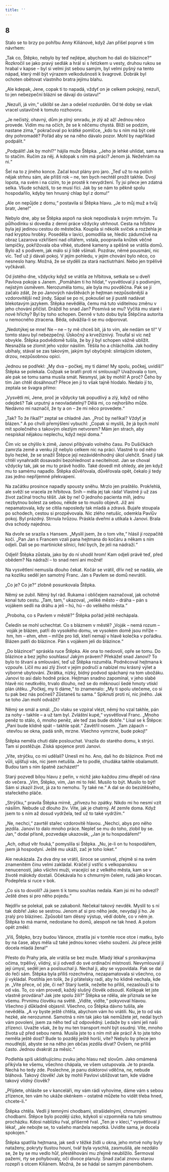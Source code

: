 ```yaml
---
title: ''
---
```


## 8

Stalo se to brzy po pohřbu Anny Kiliánové, když Jan přišel poprvé s tím návrhem:

„Tak co, Štěpko, nebylo by teď nejlépe, abychom ho dali do blázince?“ Rozkročil se jako pravý sedlák a hrál si s řetízkem u vesty, druhou rukou se hrabal v kapse – byl si velmi jist sebou samým, byl velmi pyšný na tento nápad, který měl být výrazem velkodušnosti k švagrové. Dobrák byl ochoten obětovat vlastního bratra jejímu blahu.

„Ale kdepak, Jene, copak ti to napadá, vždyť on je celkem pokojný, nezuří, to jen nebezpeční blázni se dávají do ústavu!“

„Nezuří, já vím,“ ušklíbl se Jan a odešel rozdurděn. Od té doby se však vracel ustavičně k tomuto rozhovoru.

„Je nečistý, ohavný, dům je plný smradu, je zlý až až! Jednou něco provede. Vidím mu na očích, že se k něčemu chystá. Blíží se podzim, nastane zima,“ pokračoval po krátké pomlčce, „kdo tu s ním má být celé dny pohromadě? Pořád aby se na něho dávalo pozor. Mohl by například podpálit.“

„Podpálit! Jak by mohl?“ hájila muže Štěpka. „Jeho je lehké uhlídat, sama na to stačím. Ručím za něj. A kdopak s ním má práci? Jenom já. Nežehrám na ni.“

Šel na to z jiného konce. Začal kout plány pro jaro. „Teď už to na polích nějak strhnu sám, ale příští rok – ne, ten bych nechtěl prožít takhle. Dvojí lopota, na svém i na cizím, to je prostě k nevydržení. Ty jsi přece jen zdatná selka. Všude scházíš, to se musí říci. Jak by se nám to pěkně spolu hospodařilo, kdyby ten hnusný chlap byl z domu!“

„Ale on nepůjde z domu,“ postavila si Štěpka hlavu. „Je to můj muž a tvůj bratr, Jene!“

Nebylo dne, aby se Štěpka aspoň na skok nepodívala k svým mrtvým. Tu půlhodinku si dovedla z denní práce vždycky utrhnout. Cesta na hřbitov byla její jedinou cestou do městečka. Koupila si několik svíček a rozžehla je nad kryptou hrobky. Poseděla v lavici, pomodlila se, hledíc zádumčivě na obraz Lazarova vzkříšení nad oltářem, vstala, poopravila knůtek věčné lampičky, pokřižovala oba vlhké, studené kameny a spěšně se vrátila domů. Bylo až s podivem, jak málo si jí lidé všímali. Pozdrav, němé pousmání, nic víc. Teď už jí dávali pokoj. V jejím pohledu, v jejím chování bylo něco, co nesneslo hany. Možná, že se styděli za stará nactiutrhání. Nebo jen trpělivě vyčkávali.

Od jistého dne, vždycky když se vrátila ze hřbitova, setkala se u dveří Pavlova pokoje s Janem. „Pomáhám ti ho hlídat,“ vysvětloval jí s podivným, nejistým úsměvem. Nerozuměla tomu, ale byla mu povděčna. Pak se jí začalo zdát, že po Janových návštěvách je hejtman nezpůsobnější a vzdorovitější než jindy. Sápal se po ní, pokoušel se jí pustě nadávat blekotavým jazykem. Štěpka nevěděla, čemu má tuto viditelnou změnu v jeho chování přičíst. Dráždí ho snad Jan? Posmívá se mu? Vyčítá mu staré i nové hříchy? Byl by toho schopen. Denně v tuto dobu byla Štěpčina autorita u nemocného ztracena. Běda, odvážila-li se mu odporovat.

„Nedotýkej se mne! Ne – ne – ty mě chceš bít, já to vím, ale nedám se ti!“ V tomto stavu byl nebezpečný. Úskočný a krvežíznivý. Troufal si víc než obvykle. Štěpka podvědomě tušila, že by jí byl schopen vážně ublížit. Nesnažila se zlomit jeho vzdor násilím. Těšila ho a chlácholila. Jak hodiny ubíhaly, stával se zas takovým, jakým byl obyčejně: slintajícím idiotem, drzou, nezpůsobnou opicí.

Jednou se podřekl: „My dva – počkej, my ti dáme! My spolu, počkej, uvidíš!“ Štěpka se polekala. Cožpak se bratři proti ní smlouvají? Uvažovala o tom, ale pak se tomu sama musila smát. Nesmysl, jak by mohli! A proč? Čeho by tím Jan chtěl dosáhnout? Přece jen ji to však tajně hlodalo. Nedalo jí to, zeptala se švagra přímo:

„Vysvětli mi, Jene, proč je vždycky tak popudlivý a zlý, když od něho odejdeš? Tak urputný a neovladatelný? Dělá mi, co nejhoršího může. Nedávno mi naznačil, že ty a on – že mi něco provedete.“

„Tak? To že říkal?“ zeptal se chladně Jan. „Proč by neříkal? Vždyť je blázen.“ A po chvíli přemýšlení vybuchl: „Copak si myslíš, že já bych mohl mít společného s takovým olezlým netvorem? Mám jen strach, aby nespískal nějakou neplechu, když nejsi doma.“

Čím víc se chýlilo k zimě, Janovi přibývalo volného času. Po Dušičkách zamrzla země a venku již nebylo celkem nic na práci. Vlastně to od něho bylo hezké, že se snažil Štěpce její nezáviděníhodný úkol ulehčit. Snad jí tak chtěl vynahradit dosavadní bezohlednost a necitelnost. Jan se choval vždycky tak, jak se mu to právě hodilo. Také dovedl mít ohledy, ale jen když mu to samému napadlo. Štěpka důvěřovala, důvěřovala opět, čekalo ji tedy zas jedno nepříjemné překvapení.

Na začátku prosince napadly spousty sněhu. Mrzlo jen praštělo. Prokřehlá, ale svěží se vracela ze hřbitova. Sníh – měla jej tak ráda! Vlastně ji už zas život začínal trochu těšit. Jak by ne! O jednoho pacienta míň, jednu nezbytnou bolest za sebou, někde se to musilo objevit. Již ani nepamatovala, kdy se cítila naposledy tak mladá a zdravá. Bujaře stoupala po schodech, cestou si prozpěvovala. Nic zlého netušíc, odemkla Pavlův pokoj. Byl prázdný. Strnula hrůzou. Práskla dveřmi a utíkala k Janovi. Brala dva schody najednou.

Na dvoře se srazila s Hansem. „Myslil jsem, že o tom víte,“ hlásil jí rozpačitě kočí. „Pan Jan s Francem vzali pana hejtmana do kočáru a někam s ním odjeli. Dali se po martinické silnici, řekl bych, že jeli na nádraží.“

Odjeli! Štěpka zůstala, jako by do ní uhodil hrom! Kam odjeli právě teď, před obědem? Na nádraží – to snad není ani možné!

Na vysvětlení nemusila dlouho čekat. Kočár se vrátil, dřív než se nadála, ale na kozlíku seděl jen samotný Franc. Jan s Pavlem se domů nevrátili.

„Co je? Co je?“ zlobně posunkovala Štěpka.

Němý se zubil. Němý byl rád. Rukama i obličejem naznačoval, jak ochotně konal tuto cestu. „Tam, tam,“ ukazoval, „veliké město – dráha – pán s vojákem sedli na dráhu a jeli – hú, hú – do velikého města.“

„Proboha, co s Pavlem v městě?“ Štěpka pořád ještě nechápala.

Čeledín se mohl uchechtat. Co s bláznem v městě? „Voják – nemá rozum – voják je blázen, patří do vysokého domu, ve vysokém domě jsou mříže – hm, hm – ehm, ehm – mříže pro lidi, kteří nemají v hlavě kolečka v pořádku. Blázen patří do blázince. Pán s vojákem jeli do blázince.“

„Do blázince!“ spráskla ruce Štěpka. Ale ona to nedovolí, opře se tomu. Do blázince a bez jejího souhlasu! Jakým právem? Překážel snad Janovi? To bylo to štvaní a smlouvání, teď už Štěpka rozuměla. Podněcoval hejtmana k vzpouře. Líčil mu asi zlý život v jejím područí a nabízel mu krásný výlet a výborné ubytování. Zkrátka, nízký, bídný podvod spáchaný na tom ubožáku. Janovi to asi dalo hodně práce. Hejtman snadno zapomínal, v jeho slabé hlavě nic neutkvělo, trvalo dlouho, než se do měknoucí šedé hmoty vtiskl plán útěku. „Počkej, my ti dáme,“ to znamenalo: „My ti spolu utečeme, co si tu pak bez nás počneš? Zůstaneš tu sama.“ Spiknutí proti ní, nic jiného. Jak se toho Jan mohl odvážit?

Němý se smál a smál. „Do vlaku se vzpíral vlézt, němý ho vzal takhle, pán za nohy – takhle – a už tam byl. Zvláštní kupé,“ vysvětloval Franc. „Mnoho peněz to stálo, ó, mnoho peněz, ale teď zas bude dobře.“ Lísal se k Štěpce: „Paní bude klidně spát – takhle spát.“ Zavětřil nosem. „Tam zápach – otevřou se okna, padá sníh, mrzne. Všechno vymrzne, bude pokoj!“

Štěpka neměla chuti dále poslouchat. Vrazila do starého domu, k strýci. Tam si postěžuje. Získá spojence proti Janovi.

„Víte, strýčku, co mi udělali? Unesli mi ho. Ano, dali ho do blázince. Proti mé vůli, ujišťuji vás, nic jsem netušila. Je to podlé, chudáka takhle obalamutit. Budou tam s ním špatně zacházet!“

Starý pozvedl bílou hlavu z peřin, v nichž jako každou zimu dřepěl od rána do večera. „Vím, Štěpko, vím, Jan mi to řekl. Musilo to být. Musilo to být! Sám si zkazil život, já za to nemohu. Ty také ne.“ A dal se do bezútěšného, stařeckého pláče.

„Strýčku,“ pravila Štěpka mírně, „přivezu ho zpátky. Nikdo mi ho nesmí vzít násilím. Nebude už dlouho živ. Víte, jak je chatrný. Ať zemře doma. Když jsem to s ním až dosud vydržela, teď už to také vydržím.“

„Ne, nechci,“ zavrtěl stařec vzdorovitě hlavou. „Nechci, abys pro něho jezdila. Janovi to dalo mnoho práce. Nepleť se mu do toho, zlobil by se. Jan,“ dodal přísně, pozvedaje ukazovák, „Jan je tu hospodářem!“

„Ach, odtud vítr fouká,“ pomyslila si Štěpka. „Nu, je-li on tu hospodářem, jsem já hospodyní. Ještě mu ukáži, zač je toho loket.“

Ale neukázala. Za dva dny se vrátil, široce se usmíval, zřejmě si na svém znamenitém činu velmi zakládal. Kráčel jí vstříc s velkopanskou nenuceností, jako všichni muži, vracející se z velkého města, kam se v životě málokdy dostali. Očekávala ho s chmurným čelem, rudá jako krocan. Podepřela si ruce v bok.

„Co sis to dovolil? Já jsem ti k tomu souhlas nedala. Kam jsi mi ho odvezl? Ještě dnes si pro něho pojedu.“

Nejdřív se polekal, pak se zakabonil. Nečekal takový nevděk. Myslil to s ní tak dobře! Jako se sestrou. Jenom ať si pro něho jede, nevydají jí ho. Je zralý pro blázinec. Způsobil tam děsný výstup, vědí dobře, co v něm je. Štěpka to má marné, nedostane ho domů, alespoň ne tak hned. A potom opět změkl:

„Víš, Štěpko, brzy budou Vánoce, ztratila jsi v tomhle roce otce i matku, bylo by na čase, abys měla už také jednou konec všeho soužení. Jsi přece ještě docela mladá žena!“

Přesto do Prahy jela, ale vrátila se bez muže. Mladý lékař s pronikavýma očima, trpělivý, vlídný, si ji odvedl do své ordinační místnosti. Nevymlouval jí její úmysl, seděl jen a poslouchal ji. Nechal ji, aby se vypovídala. Pak se dal do řeči sám. Štěpka byla příliš rozechvěna, nezapamatovala si všechno, co jí vykládal. Postihla jen tolik, že jí přátelsky radí, aby ho klidně nechala, kde je. „Víte přece, oč jde, či ne? Starý luetik, neželte ho příliš, nezaslouží si to od vás. To, co vám provedl, každý slušný člověk odsoudí. Kolikpak let jste vlastně provdána? Jak jste spolu žili?“ Štěpka se rděla, ale přiznala se ke všemu. Prvnímu člověku na světě. „Vidíte, vidíte,“ pokyvoval hlavou. Všechno jí důkladně objasnil. Všechno, co Štěpka dávno tušila, ale nevěděla. „A vy byste ještě chtěla, abychom vám ho vrátili. Nu, je to od vás hezké, ale nerozumné. Samotná s ním tak jako tak nemůžete jet, nedal bych vám povolení, jsem za něho teď už odpovědný. Ledaže by s vámi jeli naši zřízenci. Uvažte však, že by mu ten transport mohl být osudný. Víte, mnoho života už před sebou nemá. Musila jste to s ním mít ale práci! A to jste toho neměla ještě dost? Bude to později ještě horší, víte? Nebylo by přece jen moudřejší, abyste se na něho jen občas jezdila dívat? Ovšem, ne příliš často. Jednou dvakrát za měsíc.“

Podlehla spíš uklidňujícímu zvuku jeho hlasu než slovům. Jako omámená přikývla ke všemu, všechno chápala, ve všem ustupovala. Je to pravda. Nechá ho tedy zde. Poslechne, je panu doktorovi vděčna, ne, nebude bláhová. Takový člověk! Jak by mohli Pavlovi ubližovat tam, kde vládne takový vlídný člověk?

„Přijdete, ohlásíte se v kanceláři, my vám rádi vyhovíme, dáme vám s sebou zřízence, ten vám ho ukáže okénkem – ostatně můžete ho vidět třeba hned, chcete-li.“

Štěpka chtěla. Vedli ji temnými chodbami, strašidelnými, chmurnými chodbami. Štěpce bylo později úzko, kdykoli si vzpomněla na tuto smutnou procházku. Kdosi nablízku řval, příšerně řval. „Ten je v kleci,“ vysvětloval jí lékař, „ale nebojte se, to vašeho manžela nepotká. Uvidíte sama, je docela spokojen.“

Štěpka spatřila hejtmana, jak sedí v těžké židli u okna, jeho mrtvé nohy byly nataženy, pokryty tlustou houní, tvář byla vyschlá, zasmušilá, ale nezdálo se, že by se mu vedlo hůř, přestěhování mu zřejmě neublížilo. Šermoval pažemi, rty se pohybovaly, oči divoce planuly. Snad začal znovu starou rozepři s otcem Kiliánem. Možná, že se hádal se samým pánembohem.
